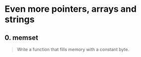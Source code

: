 # Even more pointers, arrays and strings

## 0. memset
> Write a function that fills memory with a constant byte.

